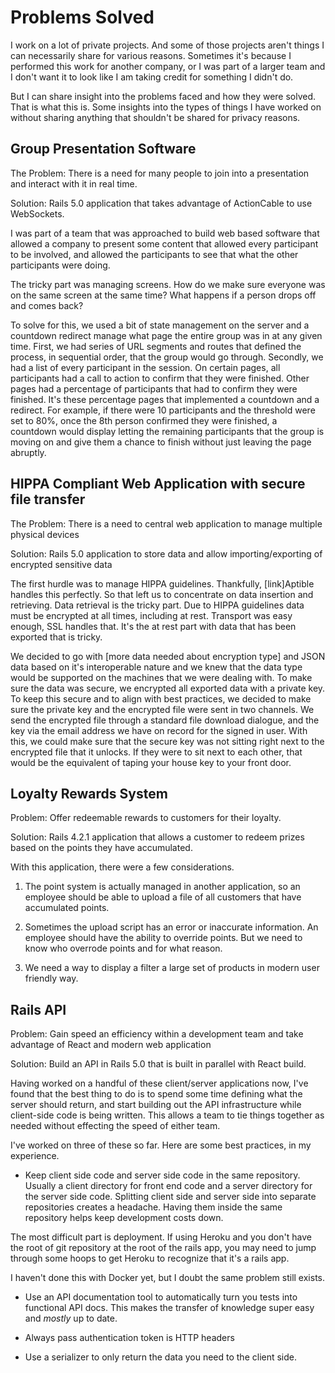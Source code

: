 # Problems Solved

I work on a lot of private projects. And some of those projects aren't things I can necessarily share for various reasons. Sometimes it's because I performed this work for another company, or I was part of a larger team and I don't want it to look like I am taking credit for something I didn't do. 

But I can share insight into the problems faced and how they were solved. That is what this is. Some insights into the types of things I have worked on without sharing anything that shouldn't be shared for privacy reasons.


## Group Presentation Software
The Problem: There is a need for many people to join into a presentation and interact with it in real time.

Solution: Rails 5.0 application that takes advantage of ActionCable to use WebSockets.

I was part of a team that was approached to build web based software that allowed a company to present some content that allowed every participant to be involved, and allowed the participants to see that what the other participants were doing.

The tricky part was managing screens. How do we make sure everyone was on the same screen at the same time? What happens if a person drops off and comes back? 

To solve for this, we used a bit of state management on the server and a countdown redirect manage what page the entire group was in at any given time. First, we had series of URL segments and routes that defined the process, in sequential order, that the group would go through. Secondly, we had a list of every participant in the session. On certain pages, all participants had a call to action to confirm that they were finished. Other pages had a percentage of participants that had to confirm they were finished. It's these percentage pages that implemented a countdown and a redirect. For example, if there were 10 participants and the threshold were set to 80%, once the 8th person confirmed they were finished, a countdown would display letting the remaining participants that the group is moving on and give them a chance to finish without just leaving the page abruptly.


## HIPPA Compliant Web Application with secure file transfer
The Problem: There is a need to central web application to manage multiple physical devices

Solution: Rails 5.0 application to store data and allow importing/exporting of encrypted sensitive data

The first hurdle was to manage HIPPA guidelines. Thankfully, [link]Aptible handles this perfectly. So that left us to concentrate on data insertion and retrieving. Data retrieval is the tricky part. Due to HIPPA guidelines data must be encrypted at all times, including at rest. Transport was easy enough, SSL handles that. It's the at rest part with data that has been exported that is tricky.

We decided to go with [more data needed about encryption type] and JSON data based on it's interoperable nature and we knew that the data type would be supported on the machines that we were dealing with. To make sure the data was secure, we encrypted all exported data with a private key. To keep this secure and to align with best practices, we decided to make sure the private key and the encrypted file were sent in two channels. We send the encrypted file through a standard file download dialogue, and the key via the email address we have on record for the signed in user. With this, we could make sure that the secure key was not sitting right next to the encrypted file that it unlocks. If they were to sit next to each other, that would be the equivalent of taping your house key to your front door.


## Loyalty Rewards System
Problem: Offer redeemable rewards to customers for their loyalty.

Solution: Rails 4.2.1 application that allows a customer to redeem prizes based on the points they have accumulated.

With this application, there were a few considerations.

1) The point system is actually managed in another application, so an employee should be able to upload a file of all customers that have accumulated points.

2) Sometimes the upload script has an error or inaccurate information. An employee should have the ability to override points. But we need to know who overrode points and for what reason.

3) We need a way to display a filter a large set of products in modern user friendly way.














## Rails API
Problem: Gain speed an efficiency within a development team and take advantage of React and modern web application


Solution: Build an API in Rails 5.0 that is built in parallel with React build.


Having worked on a handful of these client/server applications now, I've found that the best thing to do is to spend some time defining what the server should return, and start building out the API infrastructure while client-side code is being written. This allows a team to tie things together as needed without effecting the speed of either team.

I've worked on three of these so far. Here are some best practices, in my experience.

* Keep client side code and server side code in the same repository. Usually a client directory for front end code and a server directory for the server side code. Splitting client side and server side into separate repositories creates a headache. Having them inside the same repository helps keep development costs down.

The most difficult part is deployment. If using Heroku and you don't have the root of git repository at the root of the rails app, you may need to jump through some hoops to get Heroku to recognize that it's a rails app.

I haven't done this with Docker yet, but I doubt the same problem still exists.

* Use an API documentation tool to automatically turn you tests into functional API docs. This makes the transfer of knowledge super easy and _mostly_ up to date.

* Always pass authentication token is HTTP headers

* Use a serializer to only return the data you need to the client side.
